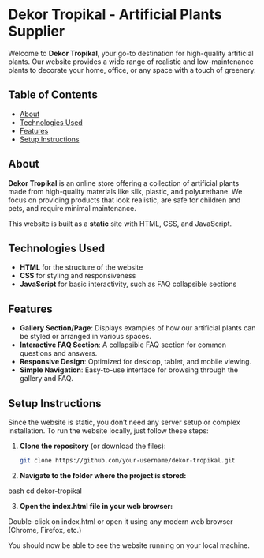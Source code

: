 # Dekor Tropikal - Artificial Plants Supplier

Welcome to **Dekor Tropikal**, your go-to destination for high-quality artificial plants. Our website provides a wide range of realistic and low-maintenance plants to decorate your home, office, or any space with a touch of greenery.

## Table of Contents

- [About](#about)
- [Technologies Used](#technologies-used)
- [Features](#features)
- [Setup Instructions](#setup-instructions)

## About

**Dekor Tropikal** is an online store offering a collection of artificial plants made from high-quality materials like silk, plastic, and polyurethane. We focus on providing products that look realistic, are safe for children and pets, and require minimal maintenance.

This website is built as a **static** site with HTML, CSS, and JavaScript.

## Technologies Used

- **HTML** for the structure of the website
- **CSS** for styling and responsiveness
- **JavaScript** for basic interactivity, such as FAQ collapsible sections

## Features

- **Gallery Section/Page**: Displays examples of how our artificial plants can be styled or arranged in various spaces.
- **Interactive FAQ Section**: A collapsible FAQ section for common questions and answers.
- **Responsive Design**: Optimized for desktop, tablet, and mobile viewing.
- **Simple Navigation**: Easy-to-use interface for browsing through the gallery and FAQ.

## Setup Instructions

Since the website is static, you don’t need any server setup or complex installation. To run the website locally, just follow these steps:

1. **Clone the repository** (or download the files):
   ```bash
   git clone https://github.com/your-username/dekor-tropikal.git


2. **Navigate to the folder where the project is stored:**

bash
cd dekor-tropikal


3. **Open the index.html file in your web browser:**

Double-click on index.html or open it using any modern web browser (Chrome, Firefox, etc.)

You should now be able to see the website running on your local machine.
